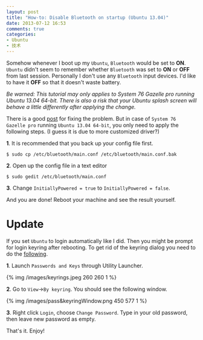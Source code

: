 ```yaml
---
layout: post
title: "How-to: Disable Bluetooth on startup (Ubuntu 13.04)"
date: 2013-07-12 16:53
comments: true
categories: 
- Ubuntu
- 技术
---
```

Somehow whenever I boot up my `Ubuntu`, `Bluetooth` would be set to **ON**. `Ubuntu` didn't seem to remember whether `Bluetooth` was set to **ON** or **OFF** from last session. Personally I don't use any `Bluetooth` input devices. I'd like to have it **OFF** so that it doesn't waste battery.

<!--more-->

*Be warned: This tutorial may only applies to System 76 Gazelle pro running Ubuntu 13.04 64-bit. There is also a risk that your Ubuntu splash screen will behave a little differently after applying the change.*

There is a good [post](http://catlingmindswipe.blogspot.com/2012/05/how-to-disable-bluetooth-on-startup.html) for fixing the problem. But in case of `System 76 Gazelle pro` running `Ubuntu 13.04 64-bit`, you only need to apply the following steps. (I guess it is due to more customized driver?)

**1**. It is recommended that you back up your config file first.
```
$ sudo cp /etc/bluetooth/main.conf /etc/bluetooth/main.conf.bak
```

**2**. Open up the config file in a text editor
```
$ sudo gedit /etc/bluetooth/main.conf
```

**3**. Change `InitiallyPowered = true` to `InitiallyPowered = false`.

And you are done! Reboot your machine and see the result yourself. 

# Update 

If you set `Ubuntu` to login automatically like I did. Then you might be prompt for login keyring after rebooting. To get rid of the keyring dialog you need to do the [following](http://askubuntu.com/questions/867/how-can-i-stop-being-prompted-to-unlock-the-default-keyring-on-boot).

**1**. Launch `Passwords and Keys` through Utility Launcher.

{% img /images/keyrings.jpeg 260 260 1 %}

**2**. Go to `View`->`By keyring`. You should see the following window.

{% img /images/pass&keyringWindow.png 450 577 1 %}

**3**. Right click `Login`, choose `Change Password`. Type in your old password, then leave new password as empty.

That's it. Enjoy!
